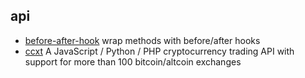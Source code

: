 ## api

- [before-after-hook](https://github.com/gr2m/before-after-hook) wrap methods with before/after hooks
- [ccxt](https://github.com/ccxt/ccxt) A JavaScript / Python / PHP cryptocurrency trading API with support for more than 100 bitcoin/altcoin exchanges